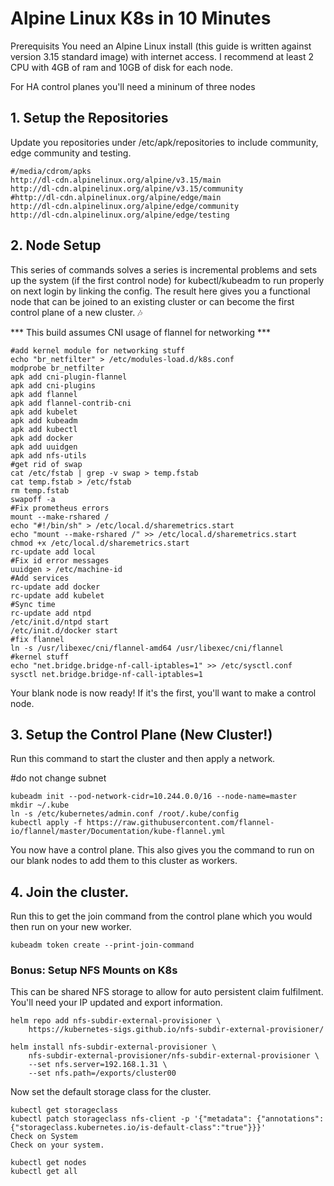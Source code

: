 # Alpine Linux K8s in 10 Minutes

Prerequisits
You need an Alpine Linux install (this guide is written against version 3.15 standard image) with internet access. I recommend at least 2 CPU with 4GB of ram and 10GB of disk for each node.

For HA control planes you'll need a mininum of three nodes

## 1. Setup the Repositories
Update you repositories under /etc/apk/repositories to include community, edge community and testing.
```
#/media/cdrom/apks
http://dl-cdn.alpinelinux.org/alpine/v3.15/main
http://dl-cdn.alpinelinux.org/alpine/v3.15/community
#http://dl-cdn.alpinelinux.org/alpine/edge/main
http://dl-cdn.alpinelinux.org/alpine/edge/community
http://dl-cdn.alpinelinux.org/alpine/edge/testing
```
## 2. Node Setup
This series of commands solves a series is incremental problems and sets up the system (if the first control node) for kubectl/kubeadm to run properly on next login by linking the config.
The result here gives you a functional node that can be joined to an existing cluster or can become the first control plane of a new cluster. 🎶

*** This build assumes CNI usage of flannel for networking ***
```
#add kernel module for networking stuff
echo "br_netfilter" > /etc/modules-load.d/k8s.conf
modprobe br_netfilter
apk add cni-plugin-flannel
apk add cni-plugins
apk add flannel
apk add flannel-contrib-cni
apk add kubelet
apk add kubeadm
apk add kubectl
apk add docker
apk add uuidgen
apk add nfs-utils
#get rid of swap
cat /etc/fstab | grep -v swap > temp.fstab
cat temp.fstab > /etc/fstab
rm temp.fstab
swapoff -a
#Fix prometheus errors
mount --make-rshared /
echo "#!/bin/sh" > /etc/local.d/sharemetrics.start
echo "mount --make-rshared /" >> /etc/local.d/sharemetrics.start
chmod +x /etc/local.d/sharemetrics.start
rc-update add local
#Fix id error messages
uuidgen > /etc/machine-id
#Add services
rc-update add docker
rc-update add kubelet
#Sync time
rc-update add ntpd
/etc/init.d/ntpd start
/etc/init.d/docker start
#fix flannel
ln -s /usr/libexec/cni/flannel-amd64 /usr/libexec/cni/flannel
#kernel stuff
echo "net.bridge.bridge-nf-call-iptables=1" >> /etc/sysctl.conf
sysctl net.bridge.bridge-nf-call-iptables=1
```
Your blank node is now ready! If it's the first, you'll want to make a control node.

## 3. Setup the Control Plane (New Cluster!)
Run this command to start the cluster and then apply a network.

#do not change subnet
```
kubeadm init --pod-network-cidr=10.244.0.0/16 --node-name=master
mkdir ~/.kube
ln -s /etc/kubernetes/admin.conf /root/.kube/config
kubectl apply -f https://raw.githubusercontent.com/flannel-io/flannel/master/Documentation/kube-flannel.yml
```

You now have a control plane. This also gives you the command to run on our blank nodes to add them to this cluster as workers.

## 4. Join the cluster.
Run this to get the join command from the control plane which you would then run on your new worker.

``` kubeadm token create --print-join-command ```
### Bonus: Setup NFS Mounts on K8s

This can be shared NFS storage to allow for auto persistent claim fulfilment. You'll need your IP updated and export information.
```
helm repo add nfs-subdir-external-provisioner \ 
	https://kubernetes-sigs.github.io/nfs-subdir-external-provisioner/

helm install nfs-subdir-external-provisioner \ 
	nfs-subdir-external-provisioner/nfs-subdir-external-provisioner \
    --set nfs.server=192.168.1.31 \
    --set nfs.path=/exports/cluster00
```
Now set the default storage class for the cluster.

```
kubectl get storageclass
kubectl patch storageclass nfs-client -p '{"metadata": {"annotations":{"storageclass.kubernetes.io/is-default-class":"true"}}}'
Check on System
Check on your system.

kubectl get nodes
kubectl get all
```